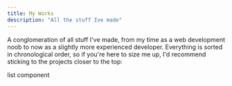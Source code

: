 ```yaml
---
title: My Works
description: "All the stuff Ive made"
---
```


A conglomeration of all stuff I've made, from my time as a web development noob to now as a slightly more experienced developer. Everything is sorted in chronological order, so if you're here to size me up, I'd recommend sticking to the projects closer to the top:

list component